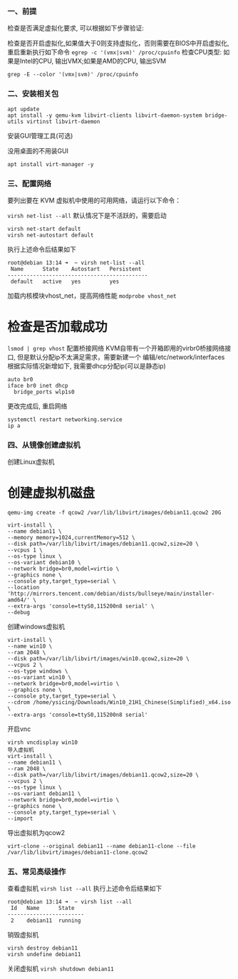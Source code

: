 ### **一、前提**

检查是否满足虚拟化要求, 可以根据如下步骤验证:

检查是否开启虚拟化,如果值大于0则支持虚拟化，否则需要在BIOS中开启虚拟化, 重启重新执行如下命令
`egrep -c '(vmx|svm)' /proc/cpuinfo`
检查CPU类型: 如果是Intel的CPU, 输出VMX;如果是AMD的CPU, 输出SVM

`grep -E --color '(vmx|svm)' /proc/cpuinfo`
### **二、安装相关包**

```
apt update
apt install -y qemu-kvm libvirt-clients libvirt-daemon-system bridge-utils virtinst libvirt-daemon
```

安装GUI管理工具(可选)

没用桌面的不用装GUI

`apt install virt-manager -y`
### **三、配置网络**

要列出要在 KVM 虚拟机中使用的可用网络，请运行以下命令：

`virsh net-list --all`
默认情况下是不活跃的，需要启动

```
virsh net-start default
virsh net-autostart default
```
执行上述命令后结果如下

```
root@debian 13:14 ➜  ~ virsh net-list --all
 Name      State    Autostart   Persistent
--------------------------------------------
 default   active   yes         yes
```
加载内核模块vhost_net，提高网络性能
`modprobe vhost_net`
# 检查是否加载成功
`lsmod | grep vhost`
配置桥接网络
KVM自带有一个开箱即用的virbr0桥接网络接口, 但是默认分配ip不太满足需求，需要新建一个
编辑/etc/network/interfaces
根据实际情况新增如下, 我需要dhcp分配ip(可以是静态ip)
```
auto br0
iface br0 inet dhcp
  bridge_ports wlp1s0
```
更改完成后, 重启网络

```
systemctl restart networking.service
ip a
```
### **四、从镜像创建虚拟机**

创建Linux虚拟机

# 创建虚拟机磁盘
```
qemu-img create -f qcow2 /var/lib/libvirt/images/debian11.qcow2 20G

virt-install \
--name debian11 \
--memory memory=1024,currentMemory=512 \
--disk path=/var/lib/libvirt/images/debian11.qcow2,size=20 \
--vcpus 1 \
--os-type linux \
--os-variant debian10 \
--network bridge=br0,model=virtio \
--graphics none \
--console pty,target_type=serial \
--location 'http://mirrors.tencent.com/debian/dists/bullseye/main/installer-amd64/' \
--extra-args 'console=ttyS0,115200n8 serial' \
--debug
```

创建windows虚拟机
```
virt-install \
--name win10 \
--ram 2048 \
--disk path=/var/lib/libvirt/images/win10.qcow2,size=20 \
--vcpus 2 \
--os-type windows \
--os-variant win10 \
--network bridge=br0,model=virtio \
--graphics none \
--console pty,target_type=serial \
--cdrom /home/ysicing/Downloads/Win10_21H1_Chinese(Simplified)_x64.iso \
--extra-args 'console=ttyS0,115200n8 serial'
```

开启vnc

```
virsh vncdisplay win10
导入虚拟机
virt-install \
--name debian11 \
--ram 2048 \
--disk path=/var/lib/libvirt/images/debian11.qcow2,size=20 \
--vcpus 2 \
--os-type linux \
--os-variant debian11 \
--network bridge=br0,model=virtio \
--graphics none \
--console pty,target_type=serial \
--import
```

导出虚拟机为qcow2

`virt-clone --original debian11 --name debian11-clone --file /var/lib/libvirt/images/debian11-clone.qcow2`
### **五、常见高级操作**
查看虚拟机
`virsh list --all`
执行上述命令后结果如下

```
root@debian 13:14 ➜  ~ virsh list --all
 Id   Name      State
------------------------
 2    debian11  running
```
销毁虚拟机
```
virsh destroy debian11
virsh undefine debian11
```
关闭虚拟机
`virsh shutdown debian11`